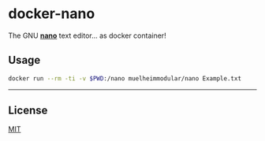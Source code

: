 # docker-nano

The GNU [__nano__](https://www.nano-editor.org/) text editor... as docker container!

## Usage
```sh
docker run --rm -ti -v $PWD:/nano muelheimmodular/nano Example.txt
```

---

## License
[MIT](https://github.com/muelheimmodular/docker-nano/blob/main/LICENSE)